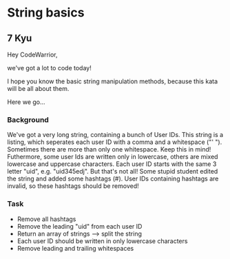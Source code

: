 # String basics
## 7 Kyu

Hey CodeWarrior,

we've got a lot to code today!

I hope you know the basic string manipulation methods, because this kata will be all about them.

Here we go...

### Background

We've got a very long string, containing a bunch of User IDs. This string is a listing, which seperates each user ID with a comma and a whitespace ("' "). Sometimes there are more than only one whitespace. Keep this in mind! Futhermore, some user Ids are written only in lowercase, others are mixed lowercase and uppercase characters. Each user ID starts with the same 3 letter "uid", e.g. "uid345edj". But that's not all! Some stupid student edited the string and added some hashtags (#). User IDs containing hashtags are invalid, so these hashtags should be removed!

### Task

- Remove all hashtags
- Remove the leading "uid" from each user ID
- Return an array of strings --> split the string
- Each user ID should be written in only lowercase characters
- Remove leading and trailing whitespaces
